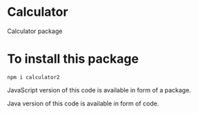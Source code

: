 # Calculator
Calculator package

# To install this package

`npm i calculator2`


JavaScript version of this code is available in form of a package.
 
 Java version of this code is available in form of code.
